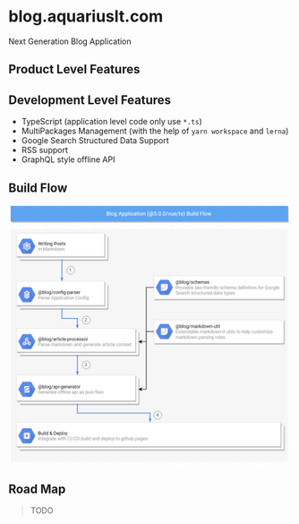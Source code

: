 # blog.aquariuslt.com



Next Generation Blog Application

## Product Level Features


## Development Level Features

- TypeScript (application level code only use `*.ts`)
- MultiPackages Management (with the help of `yarn workspace` and `lerna`)
- Google Search Structured Data Support 
- RSS support
- GraphQL style offline API


## Build Flow

![Build Flow](./docs/imgs/build-flow.png)


## Road Map

> TODO
